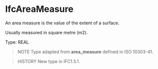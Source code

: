 # IfcAreaMeasure

An area measure is the value of the extent of a surface.

Usually measured in square metre (m2).

Type: REAL

> NOTE Type adapted from **area_measure** defined in ISO 10303-41.

> HISTORY New type in IFC1.5.1.
